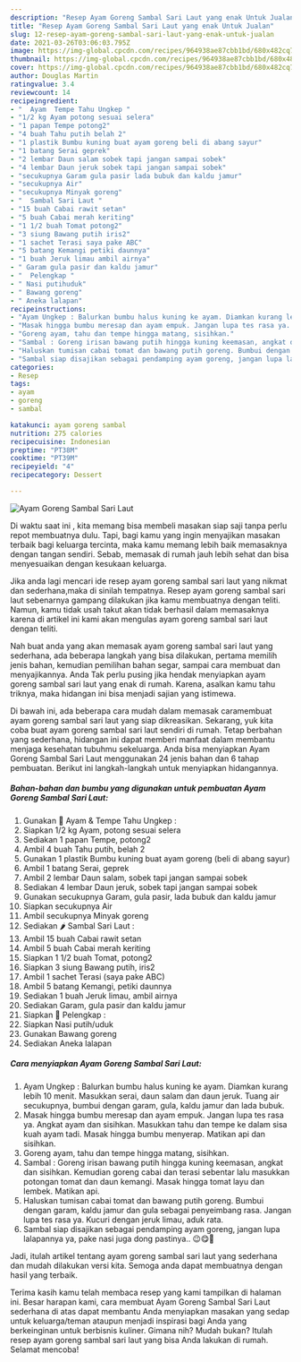 ```yaml
---
description: "Resep Ayam Goreng Sambal Sari Laut yang enak Untuk Jualan"
title: "Resep Ayam Goreng Sambal Sari Laut yang enak Untuk Jualan"
slug: 12-resep-ayam-goreng-sambal-sari-laut-yang-enak-untuk-jualan
date: 2021-03-26T03:06:03.795Z
image: https://img-global.cpcdn.com/recipes/964938ae87cbb1bd/680x482cq70/ayam-goreng-sambal-sari-laut-foto-resep-utama.jpg
thumbnail: https://img-global.cpcdn.com/recipes/964938ae87cbb1bd/680x482cq70/ayam-goreng-sambal-sari-laut-foto-resep-utama.jpg
cover: https://img-global.cpcdn.com/recipes/964938ae87cbb1bd/680x482cq70/ayam-goreng-sambal-sari-laut-foto-resep-utama.jpg
author: Douglas Martin
ratingvalue: 3.4
reviewcount: 14
recipeingredient:
- "  Ayam  Tempe Tahu Ungkep "
- "1/2 kg Ayam potong sesuai selera"
- "1 papan Tempe potong2"
- "4 buah Tahu putih belah 2"
- "1 plastik Bumbu kuning buat ayam goreng beli di abang sayur"
- "1 batang Serai geprek"
- "2 lembar Daun salam sobek tapi jangan sampai sobek"
- "4 lembar Daun jeruk sobek tapi jangan sampai sobek"
- "secukupnya Garam gula pasir lada bubuk dan kaldu jamur"
- "secukupnya Air"
- "secukupnya Minyak goreng"
- "  Sambal Sari Laut "
- "15 buah Cabai rawit setan"
- "5 buah Cabai merah keriting"
- "1 1/2 buah Tomat potong2"
- "3 siung Bawang putih iris2"
- "1 sachet Terasi saya pake ABC"
- "5 batang Kemangi petiki daunnya"
- "1 buah Jeruk limau ambil airnya"
- " Garam gula pasir dan kaldu jamur"
- "  Pelengkap "
- " Nasi putihuduk"
- " Bawang goreng"
- " Aneka lalapan"
recipeinstructions:
- "Ayam Ungkep : Balurkan bumbu halus kuning ke ayam. Diamkan kurang lebih 10 menit. Masukkan serai, daun salam dan daun jeruk. Tuang air secukupnya, bumbui dengan garam, gula, kaldu jamur dan lada bubuk."
- "Masak hingga bumbu meresap dan ayam empuk. Jangan lupa tes rasa ya. Angkat ayam dan sisihkan. Masukkan tahu dan tempe ke dalam sisa kuah ayam tadi. Masak hingga bumbu menyerap. Matikan api dan sisihkan."
- "Goreng ayam, tahu dan tempe hingga matang, sisihkan."
- "Sambal : Goreng irisan bawang putih hingga kuning keemasan, angkat dan sisihkan. Kemudian goreng cabai dan terasi sebentar lalu masukkan potongan tomat dan daun kemangi. Masak hingga tomat layu dan lembek. Matikan api."
- "Haluskan tumisan cabai tomat dan bawang putih goreng. Bumbui dengan garam, kaldu jamur dan gula sebagai penyeimbang rasa. Jangan lupa tes rasa ya. Kucuri dengan jeruk limau, aduk rata."
- "Sambal siap disajikan sebagai pendamping ayam goreng, jangan lupa lalapannya ya, pake nasi juga dong pastinya.. 😉😋🤭"
categories:
- Resep
tags:
- ayam
- goreng
- sambal

katakunci: ayam goreng sambal 
nutrition: 275 calories
recipecuisine: Indonesian
preptime: "PT38M"
cooktime: "PT39M"
recipeyield: "4"
recipecategory: Dessert

---
```



![Ayam Goreng Sambal Sari Laut](https://img-global.cpcdn.com/recipes/964938ae87cbb1bd/680x482cq70/ayam-goreng-sambal-sari-laut-foto-resep-utama.jpg)

Di waktu  saat ini , kita memang bisa membeli masakan siap saji tanpa perlu repot membuatnya dulu. Tapi, bagi kamu yang ingin menyajikan masakan terbaik bagi keluarga tercinta, maka kamu memang lebih baik memasaknya dengan tangan sendiri. Sebab, memasak di rumah jauh lebih sehat dan bisa menyesuaikan dengan kesukaan keluarga.

Jika anda lagi mencari ide resep ayam goreng sambal sari laut yang nikmat dan sederhana,maka di sinilah tempatnya. Resep ayam goreng sambal sari laut  sebenarnya gampang dilakukan jika kamu membuatnya dengan teliti. Namun, kamu tidak usah takut akan tidak berhasil dalam memasaknya 
karena di artikel ini kami akan mengulas ayam goreng sambal sari laut dengan teliti.  



Nah buat anda yang akan memasak ayam goreng sambal sari laut yang sederhana, ada beberapa langkah yang bisa dilakukan, pertama memilih jenis bahan, kemudian pemilihan bahan segar, sampai cara membuat dan menyajikannya. Anda Tak perlu pusing jika hendak menyiapkan ayam goreng sambal sari laut yang enak di rumah. Karena, asalkan kamu  tahu triknya, maka hidangan ini bisa menjadi sajian yang istimewa.

Di bawah ini, ada beberapa cara mudah dalam memasak caramembuat ayam goreng sambal sari laut yang siap dikreasikan. Sekarang, yuk kita coba buat ayam goreng sambal sari laut sendiri di rumah. Tetap berbahan yang sederhana, hidangan ini dapat memberi manfaat dalam membantu menjaga kesehatan tubuhmu sekeluarga. Anda bisa menyiapkan Ayam Goreng Sambal Sari Laut menggunakan 24 jenis bahan dan 6 tahap pembuatan. Berikut ini langkah-langkah untuk menyiapkan hidangannya.

<!--inarticleads1-->

##### Bahan-bahan dan bumbu yang digunakan untuk pembuatan Ayam Goreng Sambal Sari Laut:

1. Gunakan  🍗 Ayam &amp; Tempe Tahu Ungkep :
1. Siapkan 1/2 kg Ayam, potong sesuai selera
1. Sediakan 1 papan Tempe, potong2
1. Ambil 4 buah Tahu putih, belah 2
1. Gunakan 1 plastik Bumbu kuning buat ayam goreng (beli di abang sayur)
1. Ambil 1 batang Serai, geprek
1. Ambil 2 lembar Daun salam, sobek tapi jangan sampai sobek
1. Sediakan 4 lembar Daun jeruk, sobek tapi jangan sampai sobek
1. Gunakan secukupnya Garam, gula pasir, lada bubuk dan kaldu jamur
1. Siapkan secukupnya Air
1. Ambil secukupnya Minyak goreng
1. Sediakan  🌶 Sambal Sari Laut :
1. Ambil 15 buah Cabai rawit setan
1. Ambil 5 buah Cabai merah keriting
1. Siapkan 1 1/2 buah Tomat, potong2
1. Siapkan 3 siung Bawang putih, iris2
1. Ambil 1 sachet Terasi (saya pake ABC)
1. Ambil 5 batang Kemangi, petiki daunnya
1. Sediakan 1 buah Jeruk limau, ambil airnya
1. Sediakan  Garam, gula pasir dan kaldu jamur
1. Siapkan  🥒 Pelengkap :
1. Siapkan  Nasi putih/uduk
1. Gunakan  Bawang goreng
1. Sediakan  Aneka lalapan




<!--inarticleads2-->

##### Cara menyiapkan Ayam Goreng Sambal Sari Laut:

1. Ayam Ungkep : Balurkan bumbu halus kuning ke ayam. Diamkan kurang lebih 10 menit. Masukkan serai, daun salam dan daun jeruk. Tuang air secukupnya, bumbui dengan garam, gula, kaldu jamur dan lada bubuk.
1. Masak hingga bumbu meresap dan ayam empuk. Jangan lupa tes rasa ya. Angkat ayam dan sisihkan. Masukkan tahu dan tempe ke dalam sisa kuah ayam tadi. Masak hingga bumbu menyerap. Matikan api dan sisihkan.
1. Goreng ayam, tahu dan tempe hingga matang, sisihkan.
1. Sambal : Goreng irisan bawang putih hingga kuning keemasan, angkat dan sisihkan. Kemudian goreng cabai dan terasi sebentar lalu masukkan potongan tomat dan daun kemangi. Masak hingga tomat layu dan lembek. Matikan api.
1. Haluskan tumisan cabai tomat dan bawang putih goreng. Bumbui dengan garam, kaldu jamur dan gula sebagai penyeimbang rasa. Jangan lupa tes rasa ya. Kucuri dengan jeruk limau, aduk rata.
1. Sambal siap disajikan sebagai pendamping ayam goreng, jangan lupa lalapannya ya, pake nasi juga dong pastinya.. 😉😋🤭




Jadi, itulah artikel tentang  ayam goreng sambal sari laut  yang sederhana dan mudah dilakukan versi kita. Semoga anda dapat membuatnya dengan hasil yang terbaik. 

Terima kasih kamu telah membaca resep yang kami tampilkan di halaman ini. Besar harapan kami, cara membuat  Ayam Goreng Sambal Sari Laut sederhana di atas dapat membantu Anda menyiapkan masakan yang sedap untuk keluarga/teman ataupun menjadi inspirasi bagi Anda yang berkeinginan untuk berbisnis kuliner. Gimana nih? Mudah bukan? Itulah resep ayam goreng sambal sari laut yang bisa Anda lakukan di rumah. Selamat mencoba!

